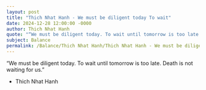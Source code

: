 ```yaml
---
layout: post
title: "Thich Nhat Hanh - We must be diligent today To wait"
date: 2024-12-28 12:00:00 -0000
author: Thich Nhat Hanh
quote: "“We must be diligent today. To wait until tomorrow is too late. Death is not waiting for us.”"
subject: Balance
permalink: /Balance/Thich Nhat Hanh/Thich Nhat Hanh - We must be diligent today To wait
---
```


“We must be diligent today. To wait until tomorrow is too late. Death is not waiting for us.”

- Thich Nhat Hanh

